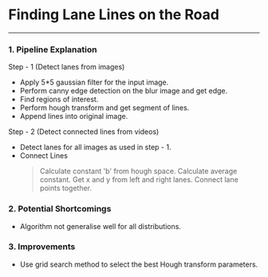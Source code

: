 # **Finding Lane Lines on the Road** 
---

### 1. Pipeline Explanation

Step - 1 (Detect lanes from images) 

- Apply 5*5 gaussian filter for the input image.
- Perform canny edge detection on the blur image and get edge.
- Find regions of interest.
- Perform hough transform and get segment of lines.
- Append lines into original image. 

Step - 2 (Detect connected lines from videos) 

- Detect lanes for all images as used in step - 1.
- Connect Lines
  > Calculate constant 'b' from hough space.
  > Calculate average constant.
  > Get x and y from left and right lanes.
  > Connect lane points together.

### 2. Potential Shortcomings

- Algorithm not generalise well for all distributions.

### 3. Improvements

- Use grid search method to select the best Hough transform parameters.
